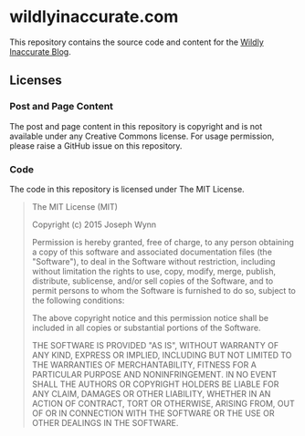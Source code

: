 # wildlyinaccurate.com

This repository contains the source code and content for the [Wildly Inaccurate Blog](https://wildlyinaccurate.com/).

## Licenses

### Post and Page Content

The post and page content in this repository is copyright and is not available under any Creative Commons license. For usage permission, please raise a GitHub issue on this repository.

### Code

The code in this repository is licensed under The MIT License.

> The MIT License (MIT)
>
> Copyright (c) 2015 Joseph Wynn
>
> Permission is hereby granted, free of charge, to any person obtaining a copy
> of this software and associated documentation files (the "Software"), to deal
> in the Software without restriction, including without limitation the rights
> to use, copy, modify, merge, publish, distribute, sublicense, and/or sell
> copies of the Software, and to permit persons to whom the Software is
> furnished to do so, subject to the following conditions:
>
> The above copyright notice and this permission notice shall be included in all
> copies or substantial portions of the Software.
>
> THE SOFTWARE IS PROVIDED "AS IS", WITHOUT WARRANTY OF ANY KIND, EXPRESS OR
> IMPLIED, INCLUDING BUT NOT LIMITED TO THE WARRANTIES OF MERCHANTABILITY,
> FITNESS FOR A PARTICULAR PURPOSE AND NONINFRINGEMENT. IN NO EVENT SHALL THE
> AUTHORS OR COPYRIGHT HOLDERS BE LIABLE FOR ANY CLAIM, DAMAGES OR OTHER
> LIABILITY, WHETHER IN AN ACTION OF CONTRACT, TORT OR OTHERWISE, ARISING FROM,
> OUT OF OR IN CONNECTION WITH THE SOFTWARE OR THE USE OR OTHER DEALINGS IN THE
> SOFTWARE.
